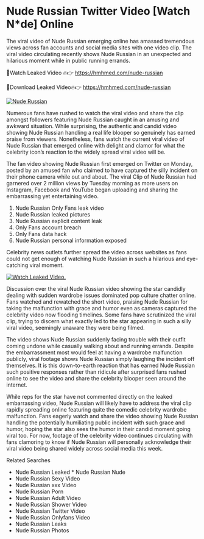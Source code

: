 ﻿# Nude Russian Twitter Video [Watch N*de] Online

The viral video of ﻿Nude Russian emerging online has amassed tremendous views across fan accounts and social media sites with one video clip. The viral video circulating recently shows ﻿Nude Russian in an unexpected and hilarious moment while in public running errands. 

🔴Watch Leaked Video 🔥👉  https://hmhmed.com/nude-russian 

🔴Download Leaked Video🔥👉  https://hmhmed.com/nude-russian 

[![Nude Russian](https://i.imgur.com/dJHk4Zq.gif)](https://hmhmed.com/nude-russian)

Numerous fans have rushed to watch the viral video and share the clip amongst followers featuring ﻿Nude Russian caught in an amusing and awkward situation. While surprising, the authentic and candid video showing ﻿Nude Russian handling a real life blooper so genuinely has earned praise from viewers. Nonetheless, fans watch the current viral video of ﻿Nude Russian that emerged online with delight and clamor for what the celebrity icon’s reaction to the widely spread viral video will be.

The fan video showing ﻿Nude Russian first emerged on Twitter on Monday, posted by an amused fan who claimed to have captured the silly incident on their phone camera while out and about. The viral Clip of ﻿Nude Russian had garnered over 2 million views by Tuesday morning as more users on Instagram, Facebook and YouTube began uploading and sharing the embarrassing yet entertaining video. 

1. ﻿Nude Russian Only Fans leak video
2. ﻿Nude Russian leaked pictures
3. ﻿Nude Russian explicit content leak
4. Only Fans account breach
5. Only Fans data hack
6. ﻿Nude Russian personal information exposed

Celebrity news outlets further spread the video across websites as fans could not get enough of watching ﻿Nude Russian in such a hilarious and eye-catching viral moment. 

[![Watch Leaked Video.](https://miro.medium.com/v2/resize:fit:828/format:webp/1*cilzJN44JGOrTw9NJCrNHA.gif "Watch Leaked Video")](https://hmhmed.com/nude-russian)

Discussion over the viral ﻿Nude Russian video showing the star candidly dealing with sudden wardrobe issues dominated pop culture chatter online. Fans watched and rewatched the short video, praising ﻿Nude Russian for taking the malfunction with grace and humor even as cameras captured the celebrity video now flooding timelines. Some fans have scrutinized the viral clip, trying to discern what exactly led to the star appearing in such a silly viral video, seemingly unaware they were being filmed.

The video shows ﻿Nude Russian suddenly facing trouble with their outfit coming undone while casually walking about and running errands. Despite the embarrassment most would feel at having a wardrobe malfunction publicly, viral footage shows ﻿Nude Russian simply laughing the incident off themselves. It is this down-to-earth reaction that has earned ﻿Nude Russian such positive responses rather than ridicule after surprised fans rushed online to see the video and share the celebrity blooper seen around the internet.  

While reps for the star have not commented directly on the leaked embarrassing video, ﻿Nude Russian will likely have to address the viral clip rapidly spreading online featuring quite the comedic celebrity wardrobe malfunction. Fans eagerly watch and share the video showing ﻿Nude Russian handling the potentially humiliating public incident with such grace and humor, hoping the star also sees the humor in their candid moment going viral too. For now, footage of the celebrity video continues circulating with fans clamoring to know if ﻿Nude Russian will personally acknowledge their viral video being shared widely across social media this week.

Related Searches
* ﻿Nude Russian Leaked
﻿* Nude Russian Nude
* ﻿Nude Russian Sexy Video
* ﻿Nude Russian xxx Video
* ﻿Nude Russian Porn
* ﻿Nude Russian Adult Video
* ﻿Nude Russian Shower Video
* ﻿Nude Russian Twitter Video
* ﻿Nude Russian Onlyfans Video
* ﻿Nude Russian Leaks
* ﻿Nude Russian Photos